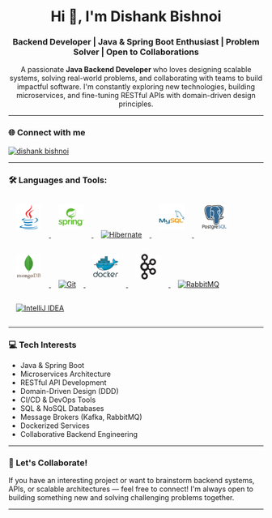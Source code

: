 <h1 align="center">Hi 👋, I'm Dishank Bishnoi</h1>
<h3 align="center">Backend Developer | Java & Spring Boot Enthusiast | Problem Solver | Open to Collaborations</h3>

<p align="center">
A passionate <strong>Java Backend Developer</strong> who loves designing scalable systems, solving real-world problems, and collaborating with teams to build impactful software. I'm constantly exploring new technologies, building microservices, and fine-tuning RESTful APIs with domain-driven design principles.
</p>

---

### 🌐 Connect with me
<p align="left">
  <a href="https://www.linkedin.com/in/dishank-bishnoi-555174319/" target="blank">
    <img align="center" src="https://raw.githubusercontent.com/rahuldkjain/github-profile-readme-generator/master/src/images/icons/Social/linked-in-alt.svg" alt="dishank bishnoi" height="30" width="40" />
  </a>
</p>

---


<h3 align="left">🛠️ Languages and Tools:</h3>

<p align="left">
  <!-- Row 1 -->
  <a href="https://www.java.com" target="_blank" rel="noreferrer">
    <img src="https://raw.githubusercontent.com/devicons/devicon/master/icons/java/java-original.svg" alt="Java" width="50" height="50" style="margin: 15px;"/>
  </a>
  <a href="https://spring.io/projects/spring-boot" target="_blank" rel="noreferrer">
    <img src="https://raw.githubusercontent.com/devicons/devicon/master/icons/spring/spring-original-wordmark.svg" alt="Spring Boot" width="50" height="50" style="margin: 15px;"/>
  </a>
  <a href="https://hibernate.org/" target="_blank" rel="noreferrer">
    <img src="https://cdn.jsdelivr.net/gh/devicons/devicon/icons/hibernate/hibernate-plain.svg" alt="Hibernate" width="50" height="50" style="margin: 15px;"/>
  </a>
  <a href="https://www.mysql.com/" target="_blank" rel="noreferrer">
    <img src="https://raw.githubusercontent.com/devicons/devicon/master/icons/mysql/mysql-original-wordmark.svg" alt="MySQL" width="50" height="50" style="margin: 15px;"/>
  </a>
  <a href="https://www.postgresql.org/" target="_blank" rel="noreferrer">
    <img src="https://raw.githubusercontent.com/devicons/devicon/master/icons/postgresql/postgresql-original-wordmark.svg" alt="PostgreSQL" width="50" height="50" style="margin: 15px;"/>
  </a>
  <br/>

  <!-- Row 2 -->
  <a href="https://www.mongodb.com/" target="_blank" rel="noreferrer">
    <img src="https://raw.githubusercontent.com/devicons/devicon/master/icons/mongodb/mongodb-original-wordmark.svg" alt="MongoDB" width="50" height="50" style="margin: 15px;"/>
  </a>
  <a href="https://git-scm.com/" target="_blank" rel="noreferrer">
    <img src="https://www.vectorlogo.zone/logos/git-scm/git-scm-icon.svg" alt="Git" width="50" height="50" style="margin: 15px;"/>
  </a>
  <a href="https://www.docker.com/" target="_blank" rel="noreferrer">
    <img src="https://raw.githubusercontent.com/devicons/devicon/master/icons/docker/docker-original-wordmark.svg" alt="Docker" width="50" height="50" style="margin: 15px;"/>
  </a>
  <a href="https://kafka.apache.org/" target="_blank" rel="noreferrer">
    <img src="https://raw.githubusercontent.com/devicons/devicon/master/icons/apachekafka/apachekafka-original.svg" alt="Kafka" width="50" height="50" style="margin: 15px;"/>
  </a>
  <a href="https://www.rabbitmq.com/" target="_blank" rel="noreferrer">
    <img src="https://upload.wikimedia.org/wikipedia/commons/7/71/RabbitMQ_logo.svg" alt="RabbitMQ" width="50" height="50" style="margin: 15px;"/>
  </a>
  <br/>

  <!-- Row 3 -->
  <a href="https://www.jetbrains.com/idea/" target="_blank" rel="noreferrer">
    <img src="https://cdn.jsdelivr.net/gh/devicons/devicon/icons/intellij/intellij-original.svg" alt="IntelliJ IDEA" width="50" height="50" style="margin: 15px;"/>
  </a>
</p>



---

### 💻 Tech Interests
- Java & Spring Boot
- Microservices Architecture
- RESTful API Development
- Domain-Driven Design (DDD)
- CI/CD & DevOps Tools
- SQL & NoSQL Databases
- Message Brokers (Kafka, RabbitMQ)
- Dockerized Services
- Collaborative Backend Engineering

---

### 🚀 Let's Collaborate!
If you have an interesting project or want to brainstorm backend systems, APIs, or scalable architectures — feel free to connect! I'm always open to building something new and solving challenging problems together.

---
